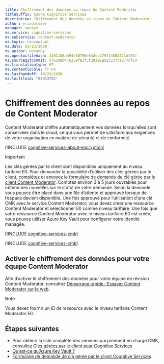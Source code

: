 ```yaml
---
title: Chiffrement des données au repos de Content Moderator
titleSuffix: Azure Cognitive Services
description: Chiffrement des données au repos de Content Moderator.
author: erindormier
manager: venkyv
ms.service: cognitive-services
ms.subservice: content-moderator
ms.topic: conceptual
ms.date: 03/13/2020
ms.author: egeaney
ms.openlocfilehash: 1401108a594e30790e842ec379724603f11d493f
ms.sourcegitcommit: d76108b476259fe3f5f20a91ed2c237c1577df14
ms.translationtype: HT
ms.contentlocale: fr-FR
ms.lasthandoff: 10/29/2020
ms.locfileid: "92913702"
---
```

# <a name="content-moderator-encryption-of-data-at-rest"></a>Chiffrement des données au repos de Content Moderator

Content Moderator chiffre automatiquement vos données lorsqu'elles sont conservées dans le cloud, ce qui vous permet de satisfaire aux exigences de votre organisation en matière de sécurité et de conformité.

[!INCLUDE [cognitive-services-about-encryption](../includes/cognitive-services-about-encryption.md)]

> [!IMPORTANT]
> Les clés gérées par le client sont disponibles uniquement au niveau tarifaire E0. Pour demander la possibilité d’utiliser des clés gérées par le client, complétez et envoyez le [formulaire de demande de clé gérée par le client Content Moderator](https://aka.ms/cogsvc-cmk). Comptez environ 3 à 5 jours ouvrables pour obtenir des nouvelles sur le statut de votre demande. Selon la demande, vous pouvez être placé dans une file d’attente et approuvé lorsque de l’espace devient disponible. Une fois approuvé pour l’utilisation d’une clé CMK avec le service Content Moderator, vous devez créer une ressource Content Moderator et sélectionner E0 comme niveau tarifaire. Une fois que votre ressource Content Moderator avec le niveau tarifaire E0 est créée, vous pouvez utiliser Azure Key Vault pour configurer votre identité managée.

[!INCLUDE [cognitive-services-cmk](../includes/cognitive-services-cmk-regions.md)]

[!INCLUDE [cognitive-services-cmk](../includes/configure-customer-managed-keys.md)]

## <a name="enable-data-encryption-for-your-content-moderator-team"></a>Activer le chiffrement des données pour votre équipe Content Moderator

Afin d’activer le chiffrement des données pour votre équipe de révision Content Moderator, consultez [Démarrage rapide : Essayer Content Moderator sur le web](quick-start.md#create-a-review-team).  

> [!NOTE]
> Vous devez fournir un _ID de ressource_ avec le niveau tarifaire Content Moderator E0.

## <a name="next-steps"></a>Étapes suivantes

* Pour obtenir la liste complète des services qui prennent en charge CMK, consultez [Clés gérées par le client pour Cognitive Services](../encryption/cognitive-services-encryption-keys-portal.md)
* [Qu’est-ce qu’Azure Key Vault ?](../../key-vault/general/overview.md)
* [Formulaire de demande de clé gérée par le client Cognitive Services](https://aka.ms/cogsvc-cmk)